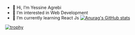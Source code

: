 - 👋 Hi, I’m Yessine Agrebi
- 👀 I’m interested in Web Development
- 🌱 I’m currently learning React Js
[![Anurag's GitHub stats](https://github-readme-stats.vercel.app/api?username=ragnar-codes)](https://github.com/anuraghazra/github-readme-stats)

[![trophy](https://github-profile-trophy.vercel.app/?username=ragnar-codes&row=2&column=3&theme=onedark)](https://github.com/ryo-ma/github-profile-trophy)


<!---
ragnar-codes/ragnar-codes is a ✨ special ✨ repository because its `README.md` (this file) appears on your GitHub profile.
You can click the Preview link to take a look at your changes.
--->
